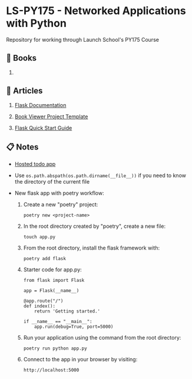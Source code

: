 # LS-PY175 - Networked Applications with Python
Repository for working through Launch School's PY175 Course

## :green_book: Books
1. 

## :memo: Articles
1. [Flask Documentation](https://flask.palletsprojects.com/en/stable/)

1. [Book Viewer Project Template](https://dicf9ht99spz0.cloudfront.net/py175/zips/book_viewer_starter.zip)

1. [Flask Quick Start Guide](https://launchschool.com/gists/b1fd339b)

## :clipboard: Notes
- [Hosted todo app](https://ls-170-sinatra-todos.herokuapp.com/)

- Use `os.path.abspath(os.path.dirname(__file__))` if you need to know the directory of the current file

- New flask app with poetry workflow:


    1. Create a new "poetry" project:

        ```
        poetry new <project-name>
        ```

    1. In the root directory created by "poetry", create a new file:

        ```
        touch app.py
        ```

    1. From the root directory, install the flask framework with:
        
        ```
        poetry add flask
        ```

    1. Starter code for app.py:

        ```
        from flask import Flask

        app = Flask(__name__)

        @app.route("/")
        def index():
            return 'Getting started.'

        if __name__ == "__main__":
            app.run(debug=True, port=5000)
        ```

    1. Run your application using the command from the root directory:
        
        ```
        poetry run python app.py
        ```

    1. Connect to the app in your browser by visiting:
        
        ```
        http://localhost:5000
        ```
